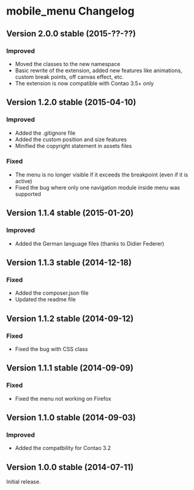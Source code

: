 mobile_menu Changelog
=====================

Version 2.0.0 stable (2015-??-??)
---------------------------------

### Improved
- Moved the classes to the new namespace
- Basic rewrite of the extension, added new features like animations, custom break points, off canvas effect, etc.
- The extension is now compatible with Contao 3.5+ only


Version 1.2.0 stable (2015-04-10)
---------------------------------

### Improved
- Added the .gitignore file
- Added the custom position and size features
- Minified the copyright statement in assets files

### Fixed
- The menu is no longer visible if it exceeds the breakpoint (even if it is active)
- Fixed the bug where only one navigation module inside menu was supported


Version 1.1.4 stable (2015-01-20)
---------------------------------

### Improved
- Added the German language files (thanks to Didier Federer)


Version 1.1.3 stable (2014-12-18)
---------------------------------

### Fixed
- Added the composer.json file
- Updated the readme file


Version 1.1.2 stable (2014-09-12)
---------------------------------

### Fixed
- Fixed the bug with CSS class


Version 1.1.1 stable (2014-09-09)
---------------------------------

### Fixed
- Fixed the menu not working on Firefox


Version 1.1.0 stable (2014-09-03)
---------------------------------

### Improved
- Added the compatbility for Contao 3.2


Version 1.0.0 stable (2014-07-11)
---------------------------------

Initial release.